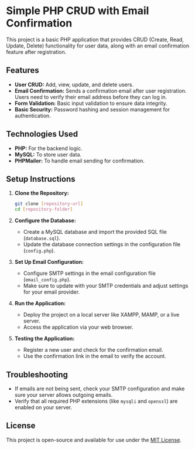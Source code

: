 # Simple PHP CRUD with Email Confirmation

This project is a basic PHP application that provides CRUD (Create, Read, Update, Delete) functionality for user data, along with an email confirmation feature after registration.

## Features

- **User CRUD:** Add, view, update, and delete users.
- **Email Confirmation:** Sends a confirmation email after user registration. Users need to verify their email address before they can log in.
- **Form Validation:** Basic input validation to ensure data integrity.
- **Basic Security:** Password hashing and session management for authentication.

## Technologies Used

- **PHP:** For the backend logic.
- **MySQL:** To store user data.
- **PHPMailer:** To handle email sending for confirmation.

## Setup Instructions

1. **Clone the Repository:**
   ```bash
   git clone [repository-url]
   cd [repository-folder]
   ```

2. **Configure the Database:**
   - Create a MySQL database and import the provided SQL file (`database.sql`).
   - Update the database connection settings in the configuration file (`config.php`).

3. **Set Up Email Configuration:**
   - Configure SMTP settings in the email configuration file (`email_config.php`).
   - Make sure to update with your SMTP credentials and adjust settings for your email provider.

4. **Run the Application:**
   - Deploy the project on a local server like XAMPP, MAMP, or a live server.
   - Access the application via your web browser.

5. **Testing the Application:**
   - Register a new user and check for the confirmation email.
   - Use the confirmation link in the email to verify the account.

## Troubleshooting

- If emails are not being sent, check your SMTP configuration and make sure your server allows outgoing emails.
- Verify that all required PHP extensions (like `mysqli` and `openssl`) are enabled on your server.

## License

This project is open-source and available for use under the [MIT License](LICENSE).
